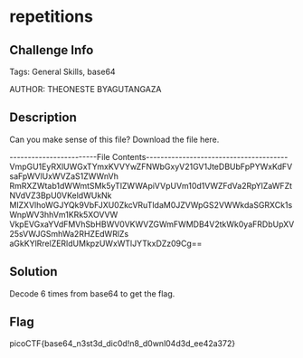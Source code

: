 # repetitions 

## Challenge Info 

Tags: General Skills, base64

AUTHOR: THEONESTE BYAGUTANGAZA

## Description 

Can you make sense of this file?
Download the file here.

------------------------File Contents---------------------------------------
VmpGU1EyRXlUWGxTYmxKVVYwZFNWbGxyV21GV1JteDBUbFpPYWxKdFVsaFpWVlUxWVZaS1ZWWnVh
RmRXZWtab1dWWmtSMk5yTlZWWApiVVpUVm10d1VWZFdVa2RpYlZaWFZtNVdVZ3BpU0VKeldWUkNk
MlZXVlhoWGJYQk9VbFJXU0ZkcVRuTldaM0JZVWpGS2VWWkdaSGRXCk1sWnpWV3hhVm1KRk5XOVVW
VkpEVGxaYVdFMVhSbHBWV0VKWVZGWmFWMDB4V2tkWk0yaFRDbUpXV25sVWJGSmhWa2RHZEdWRlZs
aGkKYlRrelZERldUMkpzUWxWTlJYTkxDZz09Cg==


## Solution 

Decode 6 times from base64 to get the flag. 

## Flag 

picoCTF{base64_n3st3d_dic0d!n8_d0wnl04d3d_ee42a372}
